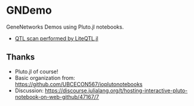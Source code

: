 # GNDemo

GeneNetworks Demos using Pluto.jl notebooks.

- [QTL scan performed by LiteQTL.jl](https://mybinder.org/v2/gh/sens/visuals/main?urlpath=pluto/open?path=/home/jovyan/notebooks/spleen_analysis.jl)

## Thanks

- Pluto.jl of course!
- Basic organization from: https://github.com/UBCECON567/ioplutonotebooks
- Discussion: https://discourse.julialang.org/t/hosting-interactive-pluto-notebook-on-web-github/47167/7